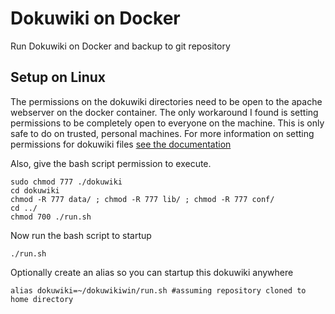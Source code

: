 # Dokuwiki on Docker
Run Dokuwiki on Docker and backup to git repository


## Setup on Linux
The permissions on the dokuwiki directories need to be open to the apache webserver on the docker container. The only workaround I found is setting permissions to be completely open to everyone on the machine. This is only safe to do on trusted, personal machines. For more information on setting permissions for dokuwiki files [see the documentation](https://www.dokuwiki.org/install:permissions)

Also, give the bash script permission to execute.

```
sudo chmod 777 ./dokuwiki
cd dokuwiki
chmod -R 777 data/ ; chmod -R 777 lib/ ; chmod -R 777 conf/
cd ../
chmod 700 ./run.sh

```

Now run the bash script to startup
```
./run.sh
```
Optionally create an alias so you can startup this dokuwiki anywhere
```
alias dokuwiki=~/dokuwikiwin/run.sh #assuming repository cloned to home directory
```
